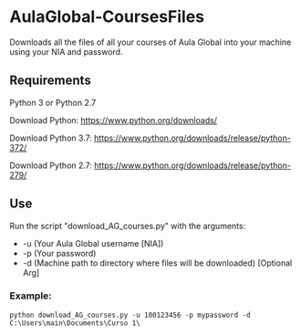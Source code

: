 # AulaGlobal-CoursesFiles
Downloads all the files of all your courses of Aula Global into your machine using your NIA and password.

## Requirements
Python 3 or Python 2.7

Download Python: https://www.python.org/downloads/

Download Python 3.7: https://www.python.org/downloads/release/python-372/

Download Python 2.7: https://www.python.org/downloads/release/python-279/

## Use
Run the script "download_AG_courses.py" with the arguments: 
- -u (Your Aula Global username [NIA]) 
- -p (Your password) 
- -d (Machine path to directory where files will be downloaded) [Optional Arg]

### Example:
```
python download_AG_courses.py -u 100123456 -p mypassword -d C:\Users\main\Documents\Curso 1\
```


